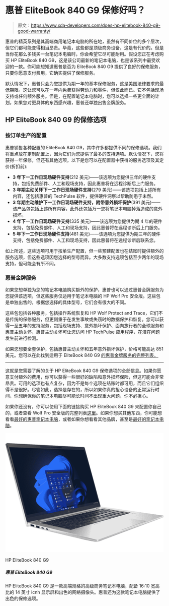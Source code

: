 # 惠普 EliteBook 840 G9 保修好吗？

> 原文：<https://www.xda-developers.com/does-hp-elitebook-840-g9-good-warranty/>

惠普的精英系列是其高端商用笔记本电脑的所在地，虽然有不同价位的多个层次，但它们都可能变得相当昂贵。毕竟，这些都是顶级商务设备，这是有代价的。但是当你花那么多钱买一台笔记本电脑时，你会希望它尽可能耐用。假设您正在考虑购买 HP EliteBook 840 G9，这是该公司最新的笔记本电脑，也是该系列中最受欢迎的一款。你可能想知道惠普是否为 EliteBook 840 G9 提供了良好的保修服务，只要你愿意支付费用，它确实提供了保修服务。

默认情况下，惠普只会为您提供为期一年的基本保修服务，这是美国法律要求的最低期限。这让您可以在一年内免费获得劳动力和零件，但仅此而已。它不包括现场支持或任何额外服务。但是，在配置笔记本电脑时，您可以选择一些更全面的计划，如果您对更具体的东西感兴趣，惠普还单独出售金牌服务。

## HP EliteBook 840 G9 的保修选项

### 按订单生产的配置

惠普销售各种配置的 EliteBook 840 G9，其中许多都提供不同的保修选项。我们将重点放在定制配置上，因为它们为您提供了最多的支持选项。默认情况下，您将获得一年保修，但还有其他选项。以下是您可以在配置器中获得的服务选项及其定价(折扣前):

*   **3 年下一工作日现场硬件支持**(212 美元)——该选项为您提供三年的硬件支持，包括免费部件、人工和现场支持，因此惠普将在远程诊断后上门服务。
*   **3 年期主动关怀下一工作日现场硬件支持**(279 美元)——该选项包括上述所有内容，还包括惠普的 TechPulse 软件，提供硬件洞察以帮助防患于未然。
*   **3 年期主动维护下一工作日现场硬件支持，附带意外损坏保护**(391 美元)——该产品包包括上述所有内容，此外还包括万一您将笔记本电脑掉落造成的意外损坏。
*   **4 年下一工作日现场硬件支持**(335 美元)——该选项为您提供为期 4 年的硬件支持，包括免费部件、人工和现场支持，因此惠普将在远程诊断后上门服务。
*   **5 年下一工作日现场硬件支持**(481 美元)——该选项为您提供为期三年的硬件支持，包括免费部件、人工和现场支持，因此惠普将在远程诊断后联系您。

如上所述，这些选项可用于按单生产配置，但一些预建配置也在结账时提供额外的服务选项，但这些选项因您选择的型号而异。大多数支持选项包括至少两年的现场支持，但可能会有所不同。

### 惠普金牌服务

如果您想单独为您的笔记本电脑购买额外的保护，惠普也可以通过惠普金牌服务为您提供该选项，但这些服务仅适用于笔记本电脑的 HP Wolf Pro 安全版。这些包是单独出售的，根据您选择的具体型号，它们会有很大的不同。

这些包包括各种服务，包括操作系统恢复和 HP Wolf Protect and Trace，它们不是传统的保修服务，但更侧重于在发生事故或失窃时的数据保护和恢复。您可以获得一至五年的支持服务，包括现场支持、意外损坏保护、面向旅行者的全球服务和惠普主动关怀，惠普主动关怀可让您访问 HP TechPulse 应用程序，在潜在问题发生前进行检测。

如果您想要全套保护，包括惠普主动关怀和五年意外损坏保护，价格可能高达 851 美元。您可以在此找到适用于 EliteBook 840 G9 [的惠普金牌服务的完整列表。](https://shop-links.co/1785077555307196282?u1=68f235e5-6220-4ec1-be88-06083a612fce)

* * *

这就是您需要了解的关于 HP EliteBook 840 G9 保修选项的全部信息。如果你愿意支付额外的费用，你可以获得一些很好的缺陷和意外损坏保险，但这可能会非常昂贵。可用的选项也有点复杂，因为不是每个选项在结账时都可用，而且它们组织得不是很好。尽管如此，选择是存在的，所以如果你真的担心设备的正常运行时间，你想确保你的笔记本电脑尽可能长时间不出现重大问题，你不必担心。

如果你还没有，你可以使用下面的链接购买 HP EliteBook 840 G9 来配置你自己的，或者查看 Wolf Pro 安全版的完整列表[这里](https://shop-links.co/1785078553980751560?u1=daf639b1-18a5-4985-81b8-fef7de77fb79)。如果你想买其他东西，你可能想看看[最好的惠普笔记本电脑](https://www.xda-developers.com/best-hp-laptops/)，或者如果你想看看其他品牌，甚至是[最好的笔记本电脑](https://www.xda-developers.com/best-laptops/)。

 <picture>![The HP EliteBook 840 G9 is a 14-inch laptop powered by Intel P-series processors and featuring a sleek subdued design.](img/0c6f5495e5032546b5781ad41df89f5b.png)</picture> 

HP EliteBook 840 G9

##### 惠普 EliteBook 840 G9

HP EliteBook 840 G9 是一款高端规格的高级商务笔记本电脑，配备 16:10 宽高比的 14 英寸 icnh 显示屏和出色的网络摄像头。惠普还为这款笔记本电脑提供了出色的保修选项。